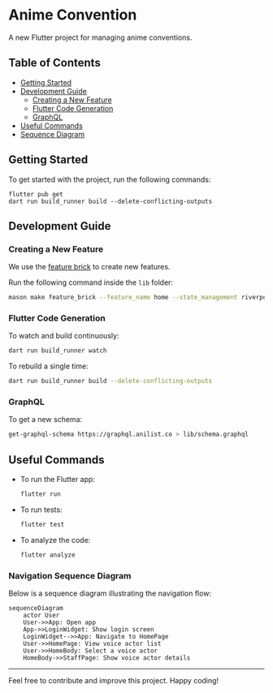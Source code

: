 # Anime Convention

A new Flutter project for managing anime conventions.

## Table of Contents

- [Getting Started](#getting-started)
- [Development Guide](#development-guide)
    - [Creating a New Feature](#creating-a-new-feature)
    - [Flutter Code Generation](#flutter-code-generation)
    - [GraphQL](#graphql)
- [Useful Commands](#useful-commands)
- [Sequence Diagram](#sequence-diagram)

## Getting Started

To get started with the project, run the following commands:

```shell
flutter pub get
dart run build_runner build --delete-conflicting-outputs
```

## Development Guide

### Creating a New Feature

We use the [feature brick](https://brickhub.dev/bricks/feature_brick/0.6.2#readme) to create new features.

Run the following command inside the `lib` folder:

```bash
mason make feature_brick --feature_name home --state_management riverpod
```

### Flutter Code Generation

To watch and build continuously:

```bash
dart run build_runner watch
```

To rebuild a single time:

```bash
dart run build_runner build --delete-conflicting-outputs
```

### GraphQL

To get a new schema:

```bash
get-graphql-schema https://graphql.anilist.co > lib/schema.graphql
```

## Useful Commands

- To run the Flutter app:

    ```bash
    flutter run
    ```

- To run tests:

    ```bash
    flutter test
    ```

- To analyze the code:

    ```bash
    flutter analyze
    ```

### Navigation Sequence Diagram

Below is a sequence diagram illustrating the navigation flow:

```mermaid
sequenceDiagram
    actor User
    User->>App: Open app
    App->>LoginWidget: Show login screen
    LoginWidget-->>App: Navigate to HomePage
    User->>HomePage: View voice actor list
    User->>HomeBody: Select a voice actor
    HomeBody->>StaffPage: Show voice actor details
```

---

Feel free to contribute and improve this project. Happy coding!